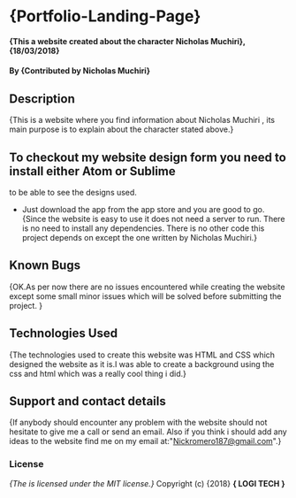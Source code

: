 # {Portfolio-Landing-Page}
#### {This a website created about the character Nicholas Muchiri}, {18/03/2018}
#### By **{Contributed by Nicholas Muchiri}**
## Description
{This is a website where you find information about Nicholas Muchiri , its main
 purpose is to explain about the character stated above.}
## To checkout my website design form you need to install either Atom or Sublime
 to be able to see the designs used.
* Just download the app from the app store and you are good to go.
{Since the website is easy to use it does not need a server to run. There is no
need to install any dependencies. There is no other code this project depends on
 except the one written by Nicholas Muchiri.}
## Known Bugs
{OK.As per now there are no issues encountered while creating the website except
 some small minor issues which will be solved before submitting the project. }
## Technologies Used
{The technologies used to create this website was HTML and CSS which designed
 the website as it is.I was able to create a background using the css and html
  which was a really cool thing i did.}
## Support and contact details
{If anybody should encounter any problem with the website should not hesitate to
 give me a call or send an email. Also if you think i should add any ideas to
  the website find me on my email at:"Nickromero187@gmail.com".}
### License
*{The is licensed under the MIT license.}*
Copyright (c) {2018} **{ LOGI TECH }**

